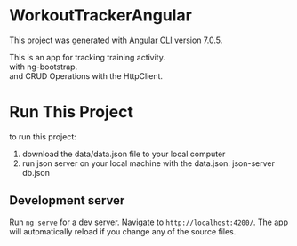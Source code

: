 # WorkoutTrackerAngular

This project was generated with [Angular CLI](https://github.com/angular/angular-cli) version 7.0.5.

This is an app for tracking training activity.<br>
with ng-bootstrap.<br>
and CRUD Operations with the HttpClient.<br>

# Run This Project
to run this project:
1. download the data/data.json file to your local computer 
2. run json server on your local machine with the data.json: json-server db.json

## Development server

Run `ng serve` for a dev server. Navigate to `http://localhost:4200/`. The app will automatically reload if you change any of the source files.
